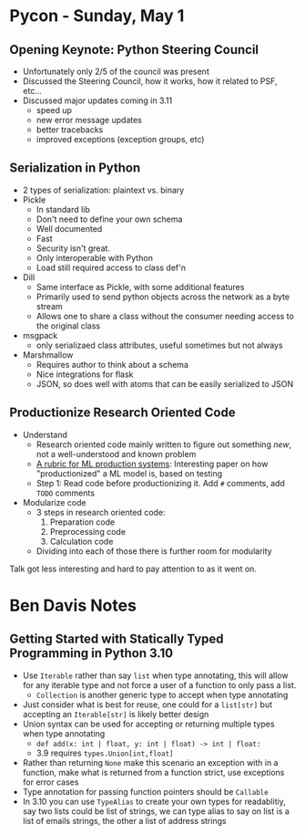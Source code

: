 # Pycon - Sunday, May 1

## Opening Keynote: Python Steering Council

- Unfortunately only 2/5 of the council was present
- Discussed the Steering Council, how it works, how it related to PSF, etc...
- Discussed major updates coming in 3.11
  - speed up
  - new error message updates
  - better tracebacks
  - improved exceptions (exception groups, etc)

## Serialization in Python

- 2 types of serialization: plaintext vs. binary
- Pickle
  - In standard lib
  - Don't need to define your own schema
  - Well documented
  - Fast
  - Security isn't great.
  - Only interoperable with Python
  - Load still required access to class def'n
- Dill
  - Same interface as Pickle, with some additional features
  - Primarily used to send python objects across the network as a byte stream
  - Allows one to share a class without the consumer needing access to the original class
- msgpack
  - only serializaed class attributes, useful sometimes but not always
- Marshmallow
  - Requires author to think about a schema
  - Nice integrations for flask
  - JSON, so does well with atoms that can be easily serialized to JSON

## Productionize Research Oriented Code

- Understand
  - Research oriented code mainly written to figure out something *new*, not a well-understood and known problem
  - [A rubric for ML production systems](https://research.google/pubs/pub45742/): Interesting paper on how "productionized" a ML model is, based on testing
  - Step 1: Read code before productionizing it. Add `#` comments, add `TODO` comments
- Modularize code
  - 3 steps in research oriented code:
    1. Preparation code
    1. Preprocessing code
    1. Calculation code
  - Dividing into each of those there is further room for modularity

Talk got less interesting and hard to pay attention to as it went on.

# Ben Davis Notes

## Getting Started with Statically Typed Programming in Python 3.10
- Use `Iterable` rather than say `list` when type annotating, this will allow for any iterable type and not force a user of a function to only pass a list.
  - `Collection` is another generic type to accept when type annotating
- Just consider what is best for reuse, one could for a `list[str]` but accepting an `Iterable[str]` is likely better design
- Union syntax can be used for accepting or returning multiple types when type annotating 
  - `def add(x: int | float, y: int | float) -> int | float:`
  - 3.9 requires `types.Union[int,float]`
- Rather than returning `None` make this scenario an exception with in a function, make what is returned from a function strict, use exceptions for error cases
- Type annotation for passing function pointers should be `Callable`
- In 3.10 you can use `TypeAlias` to create your own types for readablitiy, say two lists could be list of strings, we can type alias to say on list is a list of emails strings, the other a list of address strings

